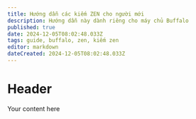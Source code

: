 ```yaml
---
title: Hướng dẫn các kiếm ZEN cho người mới
description: Hướng dẫn này dành riêng cho máy chủ Buffalo
published: true
date: 2024-12-05T08:02:48.033Z
tags: guide, buffalo, zen, kiếm zen
editor: markdown
dateCreated: 2024-12-05T08:02:48.033Z
---
```


# Header
Your content here